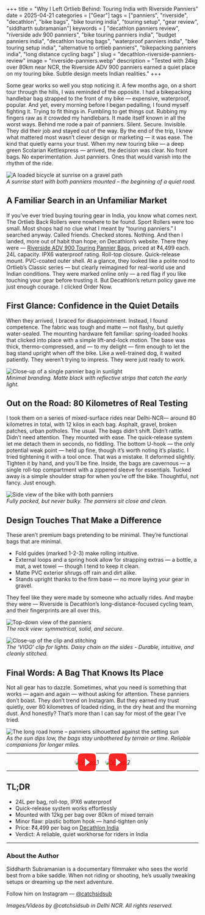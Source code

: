 +++
title = "Why I Left Ortlieb Behind: Touring India with Riverside Panniers"
date = 2025-04-21
categories = ["Gear"]
tags = ["panniers", "riverside", "decathlon", "bike bags", "bike touring india", "touring setup", "gear review", "siddharth subramanian"]
keywords = [
  "decathlon panniers review",
  "riverside adv 900 panniers",
  "bike touring panniers india",
  "budget panniers india",
  "decathlon touring bags",
  "waterproof panniers india",
  "bike touring setup india",
  "alternative to ortlieb panniers",
  "bikepacking panniers india",
  "long distance cycling bags"
]
slug = "decathlon-riverside-panniers-review"
image = "riverside-panniers.webp"
description = "Tested with 24kg over 80km near NCR, the Riverside ADV 900 panniers earned a quiet place on my touring bike. Subtle design meets Indian realities."
+++

Some gear works so well you stop noticing it.
A few months ago, on a short tour through the hills, I was reminded of the opposite. I had a bikepacking handlebar bag strapped to the front of my bike — expensive, waterproof, popular. And yet, every morning before I began pedalling, I found myself fighting it. Trying to fit things in. Fumbling to get things out. Rubbing my fingers raw as it crowded my handlebars. It made itself known in all the worst ways.
Behind me rode a pair of panniers. Silent. Secure. Invisible. They did their job and stayed out of the way. By the end of the trip, I knew what mattered most wasn’t clever design or marketing — it was ease. The kind that quietly earns your trust.
When my new touring bike — a deep green Scolarian Kettlexpress — arrived, the decision was clear. No front bags. No experimentation. Just panniers. Ones that would vanish into the rhythm of the ride.

![A loaded bicycle at sunrise on a gravel path](https://ik.imagekit.io/gearlama/blog/decathlon-riverside-panniers-review/decathlon-pannier-bike-side-view.jpg?updatedAt=1745316397656)  
*A sunrise start with both panniers mounted – the beginning of a quiet road.*

## A Familiar Search in an Unfamiliar Market

If you’ve ever tried buying touring gear in India, you know what comes next. The Ortlieb Back Rollers were nowhere to be found. Sport Rollers were too small. Most shops had no clue what I meant by “touring panniers.” I searched anyway. Called friends. Checked stores. Nothing.
And then I landed, more out of habit than hope, on Decathlon’s website.
There they were — [Riverside ADV 900 Touring Pannier Bags](https://www.decathlon.in/p/8561752/24-l-ipx6-watertight-touring-pannier-bike-bag-advt-900), priced at ₹4,499 each. 24L capacity. IPX6 waterproof rating. Roll-top closure. Quick-release mount. PVC-coated outer shell. At a glance, they looked like a polite nod to Ortlieb’s Classic series — but clearly reimagined for real-world use and Indian conditions.
They were marked online only — a red flag if you like touching your gear before trusting it. But Decathlon’s return policy gave me just enough courage. I clicked Order Now.

## First Glance: Confidence in the Quiet Details

When they arrived, I braced for disappointment. Instead, I found competence.
The fabric was tough and matte — not flashy, but quietly water-sealed. The mounting hardware felt familiar: spring-loaded hooks that clicked into place with a simple lift-and-lock motion. The base was thick, thermo-compressed, and — to my delight — firm enough to let the bag stand upright when off the bike. Like a well-trained dog, it waited patiently.
They weren’t trying to impress. They were just ready to work.

![Close-up of a single pannier bag in sunlight](https://ik.imagekit.io/gearlama/blog/decathlon-riverside-panniers-review/decathlon-pannier-clip-closeup.jpg?updatedAt=1745316397966)  
*Minimal branding. Matte black with reflective strips that catch the early light.*

## Out on the Road: 80 Kilometres of Real Testing

I took them on a series of mixed-surface rides near Delhi-NCR— around 80 kilometres in total, with 12 kilos in each bag. Asphalt, gravel, broken patches, urban potholes. The usual.
The bags didn’t shift. Didn’t rattle. Didn’t need attention.
They mounted with ease. The quick-release system let me detach them in seconds, no fiddling. The bottom U-hook — the only potential weak point — held up fine, though it’s worth noting it’s plastic. I tried tightening it with a tool once. That was a mistake. It deformed slightly. Tighten it by hand, and you’ll be fine.
Inside, the bags are cavernous — a single roll-top compartment with a zippered sleeve for essentials. Tucked away is a simple shoulder strap for when you're off the bike. Thoughtful, not fancy. Just enough.

![Side view of the bike with both panniers](https://ik.imagekit.io/gearlama/blog/decathlon-riverside-panniers-review/decathlon-pannier-fully-packed-12kg.jpg?updatedAt=1745316398551)  
*Fully packed, but never bulky. The panniers sit close and clean.*

## Design Touches That Make a Difference

These aren’t premium bags pretending to be minimal. They’re functional bags that are minimal.

- Fold guides (marked 1-2-3) make rolling intuitive.
- External loops and a spring hook allow for strapping extras — a bottle, a mat, a wet towel — though I tend to keep it clean.
- Matte PVC exterior shrugs off rain and dirt alike.
- Stands upright thanks to the firm base — no more laying your gear in gravel.

They feel like they were made by someone who actually rides. And maybe they were — Riverside is Decathlon’s long-distance-focused cycling team, and their fingerprints are all over this.

![Top-down view of the panniers](https://ik.imagekit.io/gearlama/blog/decathlon-riverside-panniers-review/decathlon-pannier-mounted-topdown-view.jpg?updatedAt=1745316399058)  
*The rack view: symmetrical, solid, and secure.*

![Close-up of the clip and stitching](https://ik.imagekit.io/gearlama/blog/decathlon-riverside-panniers-review/decathlon-pannier-clip-closeup.jpg?updatedAt=1745316397966)  
*The ‘VIOO’ clip for lights. Daisy chain on the sides - Durable, intuitive, and cleanly stitched.*

## Final Words: A Bag That Knows Its Place

Not all gear has to dazzle. Sometimes, what you need is something that works — again and again — without asking for attention.
These panniers don’t boast. They don’t trend on Instagram. But they earned my trust quietly, over 80 kilometres of loaded riding, in the dry heat and the morning dust.
And honestly? That’s more than I can say for most of the gear I’ve tried.

![The long road home – panniers silhouetted against the setting sun](https://ik.imagekit.io/gearlama/blog/decathlon-riverside-panniers-review/decathlon-pannier-bikepacking-evening.jpg?updatedAt=1745316396582)  
*As the sun dips low, the bags stay unbothered by terrain or time. Reliable companions for longer miles.*

---

<div style="display: flex; gap: 1rem; justify-content: center; flex-wrap: wrap;">
  <a href="https://youtube.com/shorts/MTujBF4a20w" target="_blank" rel="noopener" style="position: relative; display: inline-block;">
    <img src="https://img.youtube.com/vi/MTujBF4a20w/hqdefault.jpg" alt="Video 1" style="width: 360px; border-radius: 12px;" />
    <img src="play.svg" alt="Play" style="position: absolute; top: 50%; left: 50%; transform: translate(-50%, -50%); width: 48px; height: 48px; opacity: 0.85;" />
  </a>

  <a href="https://youtube.com/shorts/I_kz2kuUiaM?feature=share" target="_blank" rel="noopener" style="position: relative; display: inline-block;">
    <img src="https://img.youtube.com/vi/I_kz2kuUiaM/hqdefault.jpg" alt="Video 2" style="width: 360px; border-radius: 12px;" />
    <img src="play.svg" alt="Play" style="position: absolute; top: 50%; left: 50%; transform: translate(-50%, -50%); width: 48px; height: 48px; opacity: 0.85;" />
  </a>
</div>



---
## TL;DR

- 24L per bag, roll-top, IPX6 waterproof
- Quick-release system works effortlessly
- Mounted with 12kg per bag over 80km of mixed terrain
- Minor flaw: plastic bottom hook — hand-tighten only
- Price: ₹4,499 per bag on [Decathlon India](https://www.decathlon.in/p/8561752/24-l-ipx6-watertight-touring-pannier-bike-bag-advt-900)
- Verdict: A reliable, quiet workhorse for riders in India

---

### About the Author  
Siddharth Subramanian is a documentary filmmaker who sees the world best from a bike saddle. When not riding or shooting, he’s usually tweaking setups or dreaming up the next adventure.

Follow him on Instagram — [@catchsidsub](https://www.instagram.com/catchsidsub/)

*Images/Videos by @catchsidsub in Delhi NCR. All rights reserved.*
